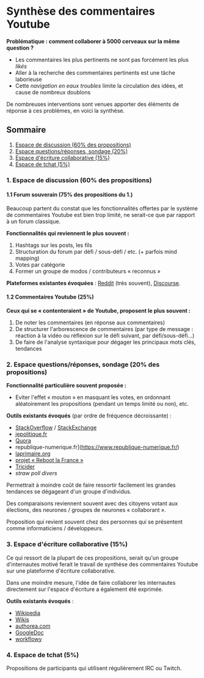 Synthèse des commentaires Youtube
=================================

**Problématique : comment collaborer à 5000 cerveaux sur la même question ?**

- Les commentaires les plus pertinents ne sont pas forcément les plus *likés*
- Aller à la recherche des commentaires pertinents est une tâche laborieuse
- Cette *navigation en eaux troubles* limite la circulation des idées, et cause de nombreux doublons

De nombreuses interventions sont venues apporter des éléments de réponse à ces problèmes, en voici la synthèse.

Sommaire
--------

1. [Espace de discussion (60% des propositions)](#1)
2. [Espace questions/réponses, sondage (20%)](#2)
3. [Espace d'écriture collaborative (15%)](#3)
4. [Espace de tchat (5%)](#4)


<a name="1"></a>
### 1. Espace de discussion (60% des propositions)

#### 1.1 Forum souverain (75% des propositions du 1.)

Beaucoup partent du constat que les fonctionnalités offertes par le système de commentaires Youtube est bien trop limité, ne serait-ce que par rapport à un forum classique.

**Fonctionnalités qui reviennent le plus souvent :**

  1. Hashtags sur les posts, les fils
  2. Structuration du forum par défi / sous-défi / etc. (+ parfois mind mapping)
  3. Votes par catégorie
  4. Former un groupe de modos / contributeurs « reconnus »

**Plateformes existantes évoquées** : [Reddit](https://www.reddit.com/) (très souvent), [Discourse](http://www.discourse.org/).

#### 1.2 Commentaires Youtube (25%)

**Ceux qui se « contenteraient » de Youtube, proposent le plus souvent :**

  1. De noter les commentaires (en réponse aux commentaires)
  2. De structurer l'arborescence de commentaires (par type de message : réaction à la vidéo ou réflexion sur le défi suivant, par défi/sous-défi...)
  3. De faire de l'analyse syntaxique pour dégager les principaux mots clés, tendances

<a name="2"></a>
### 2. Espace questions/réponses, sondage (20% des propositions)

**Fonctionnalité particulière souvent proposée :**

* Eviter l'effet « mouton » en masquant les votes, en ordonnant aléatoirement les propositions (pendant un temps limité ou non), etc.

**Outils existants évoqués** (par ordre de fréquence décroissante) : 

* [StackOverflow](http://stackoverflow.com/) / [StackExchange](http://stackexchange.com/) 
* [jepolitique.fr](http://jepolitique.fr/)
* [Quora](https://www.quora.com/)
* republique-numerique.fr](https://www.republique-numerique.fr/)
* [laprimaire.org](https://laprimaire.org/)
* [projet « Reboot la France »](http://korben.info/reboot-la-france-vous-etes-des-grands-malades.html)
* [Tricider](https://www.tricider.com/)
* *straw poll divers*

Permettrait à moindre coût de faire ressortir facilement les grandes tendances se dégageant d'un groupe d'individus.

Des comparaisons reviennent souvent avec des citoyens votant aux élections, des neurones / groupes de neurones « collaborant ».

Proposition qui revient souvent chez des personnes qui se présentent comme informaticiens / développeurs.

<a name="3"></a>
### 3. Espace d'écriture collaborative (15%)

Ce qui ressort de la plupart de ces propositions, serait qu'un groupe d'internautes motivé ferait le travail de synthèse des commentaires Youtube sur une plateforme d'écriture collaborative.

Dans une moindre mesure, l'idée de faire collaborer les internautes directement sur l'espace d'écriture a également été exprimée.

**Outils existants évoqués** : 

* [Wikipedia](https://fr.wikipedia.org/wiki/Wikip%C3%A9dia:Accueil_principal)
* [Wikis](https://en.wikipedia.org/wiki/Comparison_of_wiki_software)
* [authorea.com](https://www.authorea.com/)
* [GoogleDoc](https://www.google.fr/intl/fr/docs/about/)
* [workflowy](https://workflowy.com/)

<a name="4"></a>
### 4. Espace de tchat (5%)

Propositions de participants qui utilisent régulièrement IRC ou Twitch.
